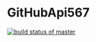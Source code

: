 # GitHubApi567
[![build status of master](https://travis-ci.org/AkashAdarsh/GitHubApi567.svg?branch=master)](https://travis-ci.org/AkashAdarsh/GitHubApi567)
